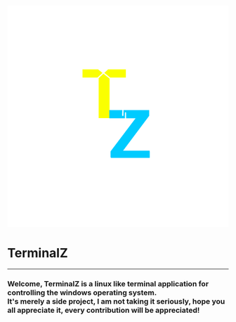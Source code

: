 ![logo](logo.png)

<h1>TerminalZ</h1>
<hr>
<h3>Welcome, TerminalZ is a linux like terminal application for controlling the windows operating system.<br>
It's merely a side project, I am not taking it seriously, hope you all appreciate it, every contribution will be appreciated!</h2>

